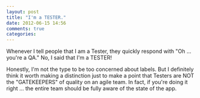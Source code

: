 ```yaml
---
layout: post
title: "I'm a TESTER."
date: 2012-06-15 14:56
comments: true
categories: 
---
```

Whenever I tell people that I am a Tester, they quickly respond with "Oh ... you're a QA." No, I said that I'm a TESTER! 

Honestly, I'm not the type to be too concerned about labels. But I definitely think it worth making a distinction just to make a point that Testers are NOT the "GATEKEEPERS" of quality on an agile team. In fact, if you're doing it right ... the entire team should be fully aware of the state of the app. 